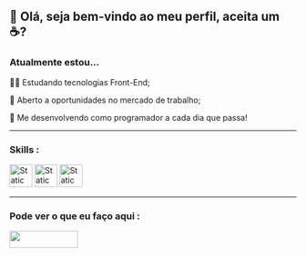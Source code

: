<head>
  <link rel="stylesheet" href="https://cdn.jsdelivr.net/gh/devicons/devicon@v2.15.1/devicon.min.css">
</head>

<div>
  <h2>👋 Olá, seja bem-vindo ao meu perfil, aceita um ☕?</h2>
</div>
<div>
  <h3>Atualmente estou...</h3>
  <p>👨‍💻 Estudando tecnologias Front-End;</p>
  <p>💼 Aberto a oportunidades no mercado de trabalho;</p>
  <p>🌱 Me desenvolvendo como programador a cada dia que passa!</p>
</div>
<div>
<hr>
  <h3>Skills :</h3>
  <p>
    <img height="40px" alt="Static Badge" src="https://img.shields.io/badge/CSS-blue?style=flat&logo=CSS3&logoColor=white">
    <img height="40px" alt="Static Badge" src="https://img.shields.io/badge/JAVASCRIPT-black?style=flat&logo=javascript&logoColor=yellow">
    <img height="40px" alt="Static Badge" src="https://img.shields.io/badge/SASS-red?style=flat&logo=Sass&logoColor=white">
  </p>
</div>
<hr>
<div>
  <h3>Pode ver o que eu faço aqui :</h3>
  <p><a href="https://www.linkedin.com/in/matheus-zambon/" target="_blank"><img width="120px" height="30px" src="https://img.shields.io/badge/LinkedIn-0077B5?style=for-the-badge&logo=linkedin&logoColor=white"/></a></p>
</div>
